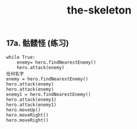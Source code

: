 ﻿---
layout: default
title: the-skeleton
---
## 17a. 骷髅怪 (练习)
```
while True:
    enemy= hero.findNearestEnemy()
    hero.attack(enemy)
任何名字
enemy = hero.findNearestEnemy()
hero.attack(enemy)
hero.attack(enemy)
enemy1 = hero.findNearestEnemy()
hero.attack(enemy1)
hero.attack(enemy1)
hero.moveUp()
hero.moveRight()
hero.moveRight()

```

